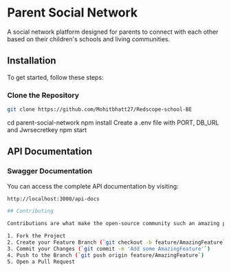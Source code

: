 # Parent Social Network

A social network platform designed for parents to connect with each other based on their children's schools and living communities.

## Installation

To get started, follow these steps:

### Clone the Repository
```bash
git clone https://github.com/Mohitbhatt27/Redscope-school-BE
```

cd parent-social-network
npm install
Create a .env file with PORT, DB_URL and Jwrsecretkey
npm start

## API Documentation

### Swagger Documentation
You can access the complete API documentation by visiting:
```bash
http://localhost:3000/api-docs

## Contributing

Contributions are what make the open-source community such an amazing place to learn, inspire, and create. Any contributions you make are **greatly appreciated**.

1. Fork the Project
2. Create your Feature Branch (`git checkout -b feature/AmazingFeature`)
3. Commit your Changes (`git commit -m 'Add some AmazingFeature'`)
4. Push to the Branch (`git push origin feature/AmazingFeature`)
5. Open a Pull Request
